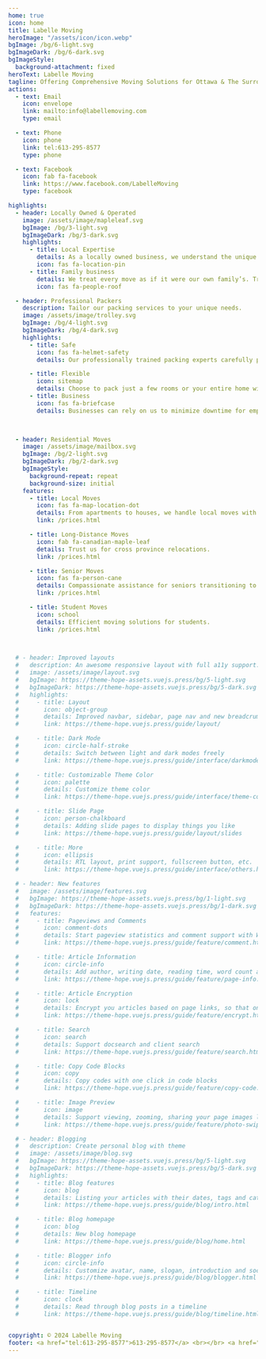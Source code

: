 ```yaml
---
home: true
icon: home
title: Labelle Moving
heroImage: "/assets/icon/icon.webp"
bgImage: /bg/6-light.svg
bgImageDark: /bg/6-dark.svg
bgImageStyle:
  background-attachment: fixed
heroText: Labelle Moving
tagline: Offering Comprehensive Moving Solutions for Ottawa & The Surrounding Area
actions:
  - text: Email
    icon: envelope
    link: mailto:info@labellemoving.com
    type: email

  - text: Phone
    icon: phone
    link: tel:613-295-8577
    type: phone

  - text: Facebook
    icon: fab fa-facebook
    link: https://www.facebook.com/LabelleMoving
    type: facebook

highlights:
  - header: Locally Owned & Operated 
    image: /assets/image/mapleleaf.svg
    bgImage: /bg/3-light.svg
    bgImageDark: /bg/3-dark.svg
    highlights:
      - title: Local Expertise
        details: As a locally owned business, we understand the unique challenges of moving within Ottawa. Our team knows the neighborhoods, traffic patterns, and logistics, ensuring a smooth transition for you
        icon: fas fa-location-pin
      - title: Family business
        details: We treat every move as if it were our own family’s. Trust, integrity, and care are at the heart of everything we do. Your satisfaction is our top priority
        icon: fas fa-people-roof

  - header: Professional Packers
    description: Tailor our packing services to your unique needs.
    image: /assets/image/trolley.svg
    bgImage: /bg/4-light.svg
    bgImageDark: /bg/4-dark.svg
    highlights:
      - title: Safe
        icon: fas fa-helmet-safety
        details: Our professionally trained packing experts carefully pack your most precious belongings

      - title: Flexible
        icon: sitemap
        details: Choose to pack just a few rooms or your entire home with our experienced teams
      - title: Business
        icon: fas fa-briefcase
        details: Businesses can rely on us to minimize downtime for employees during packing

    

  - header: Residential Moves
    image: /assets/image/mailbox.svg
    bgImage: /bg/2-light.svg
    bgImageDark: /bg/2-dark.svg
    bgImageStyle:
      background-repeat: repeat
      background-size: initial
    features:
      - title: Local Moves
        icon: fas fa-map-location-dot
        details: From apartments to houses, we handle local moves with precision
        link: /prices.html

      - title: Long-Distance Moves
        icon: fab fa-canadian-maple-leaf
        details: Trust us for cross province relocations.
        link: /prices.html

      - title: Senior Moves
        icon: fas fa-person-cane
        details: Compassionate assistance for seniors transitioning to a new home.
        link: /prices.html

      - title: Student Moves
        icon: school
        details: Efficient moving solutions for students.
        link: /prices.html
             


  # - header: Improved layouts
  #   description: An awesome responsive layout with full a11y support.
  #   image: /assets/image/layout.svg
  #   bgImage: https://theme-hope-assets.vuejs.press/bg/5-light.svg
  #   bgImageDark: https://theme-hope-assets.vuejs.press/bg/5-dark.svg
  #   highlights:
  #     - title: Layout
  #       icon: object-group
  #       details: Improved navbar, sidebar, page nav and new breadcrumb, footer and toc. We also bring you a brand new homepage.
  #       link: https://theme-hope.vuejs.press/guide/layout/

  #     - title: Dark Mode
  #       icon: circle-half-stroke
  #       details: Switch between light and dark modes freely
  #       link: https://theme-hope.vuejs.press/guide/interface/darkmode.html

  #     - title: Customizable Theme Color
  #       icon: palette
  #       details: Customize theme color
  #       link: https://theme-hope.vuejs.press/guide/interface/theme-color.html

  #     - title: Slide Page
  #       icon: person-chalkboard
  #       details: Adding slide pages to display things you like
  #       link: https://theme-hope.vuejs.press/guide/layout/slides

  #     - title: More
  #       icon: ellipsis
  #       details: RTL layout, print support, fullscreen button, etc.
  #       link: https://theme-hope.vuejs.press/guide/interface/others.html

  # - header: New features
  #   image: /assets/image/features.svg
  #   bgImage: https://theme-hope-assets.vuejs.press/bg/1-light.svg
  #   bgImageDark: https://theme-hope-assets.vuejs.press/bg/1-dark.svg
  #   features:
  #     - title: Pageviews and Comments
  #       icon: comment-dots
  #       details: Start pageview statistics and comment support with Waline
  #       link: https://theme-hope.vuejs.press/guide/feature/comment.html

  #     - title: Article Information
  #       icon: circle-info
  #       details: Add author, writing date, reading time, word count and other information to your article
  #       link: https://theme-hope.vuejs.press/guide/feature/page-info.html

  #     - title: Article Encryption
  #       icon: lock
  #       details: Encrypt you articles based on page links, so that only the one you want could see them
  #       link: https://theme-hope.vuejs.press/guide/feature/encrypt.html

  #     - title: Search
  #       icon: search
  #       details: Support docsearch and client search
  #       link: https://theme-hope.vuejs.press/guide/feature/search.html

  #     - title: Copy Code Blocks
  #       icon: copy
  #       details: Copy codes with one click in code blocks
  #       link: https://theme-hope.vuejs.press/guide/feature/copy-code.html

  #     - title: Image Preview
  #       icon: image
  #       details: Support viewing, zooming, sharing your page images like a gallery
  #       link: https://theme-hope.vuejs.press/guide/feature/photo-swipe.html

  # - header: Blogging
  #   description: Create personal blog with theme
  #   image: /assets/image/blog.svg
  #   bgImage: https://theme-hope-assets.vuejs.press/bg/5-light.svg
  #   bgImageDark: https://theme-hope-assets.vuejs.press/bg/5-dark.svg
  #   highlights:
  #     - title: Blog features
  #       icon: blog
  #       details: Listing your articles with their dates, tags and categories
  #       link: https://theme-hope.vuejs.press/guide/blog/intro.html

  #     - title: Blog homepage
  #       icon: blog
  #       details: New blog homepage
  #       link: https://theme-hope.vuejs.press/guide/blog/home.html

  #     - title: Blogger info
  #       icon: circle-info
  #       details: Customize avatar, name, slogan, introduction and social links
  #       link: https://theme-hope.vuejs.press/guide/blog/blogger.html

  #     - title: Timeline
  #       icon: clock
  #       details: Read through blog posts in a timeline
  #       link: https://theme-hope.vuejs.press/guide/blog/timeline.html


copyright: © 2024 Labelle Moving
footer: <a href="tel:613-295-8577">613-295-8577</a> <br></br> <a href="mailto:info@labellemoving.com">info@labellemoving.com</a>
---
```

